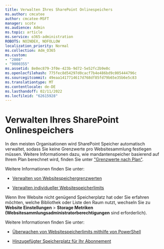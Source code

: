 ```yaml
---
title: Verwalten Ihres SharePoint Onlinespeichers
ms.author: cmcatee
author: cmcatee-MSFT
manager: scotv
ms.audience: Admin
ms.topic: article
ms.service: o365-administration
ROBOTS: NOINDEX, NOFOLLOW
localization_priority: Normal
ms.collection: Adm_O365
ms.custom:
- "2008"
- "9000355"
ms.assetid: 8e0ec879-3f0e-423b-9d72-5e52fc2b9e0c
ms.openlocfilehash: 775fec8d54297d0cacf7b4e486bd9c005444796c
ms.sourcegitcommit: 49eaa1417714617d768df85fd79b65e35b6e5c83
ms.translationtype: MT
ms.contentlocale: de-DE
ms.lasthandoff: 02/11/2022
ms.locfileid: "62615928"
---
```

# <a name="manage-your-sharepoint-online-storage"></a>Verwalten Ihres SharePoint Onlinespeichers

In den meisten Organisationen wird SharePoint Speicher automatisch verwaltet, sodass Sie keine Grenzwerte pro Websitesammlung festlegen müssen. Weitere Informationen dazu, wie mandantenspeicher basierend auf Ihrem Plan berechnet wird, finden Sie unter ["Grenzwerte nach Plan"](https://docs.microsoft.com/office365/servicedescriptions/sharepoint-online-service-description/sharepoint-online-limits?redirectedfrom=MSDN#limits-by-plan).

Weitere Informationen finden Sie unter:

- [Verwalten von Websitespeichergrenzwerten](https://docs.microsoft.com/sharepoint/manage-site-collection-storage-limits)

- [Verwalten individueller Websitespeicherlimits](https://docs.microsoft.com/sharepoint/manage-site-collection-storage-limits#manage-individual-site-storage-limits)

Wenn Ihre Website nicht genügend Speicherplatz hat oder Sie erfahren möchten, welche Bibliothek oder Liste den Raum nutzt, wechseln Sie zu **Website Einstellungen** >  **Storage Metriken (Websitesammlungsadministratorberechtigungen** sind erforderlich).

Weitere Informationen finden Sie unter:

- [Überwachen von Websitespeicherlimits mithilfe von PowerShell](https://docs.microsoft.com/sharepoint/manage-site-collection-storage-limits#monitor-site-storage-limits-by-using-powershell)

- [Hinzugefügter Speicherplatz für Ihr Abonnement](https://docs.microsoft.com/microsoft-365/commerce/add-storage-space) 
  